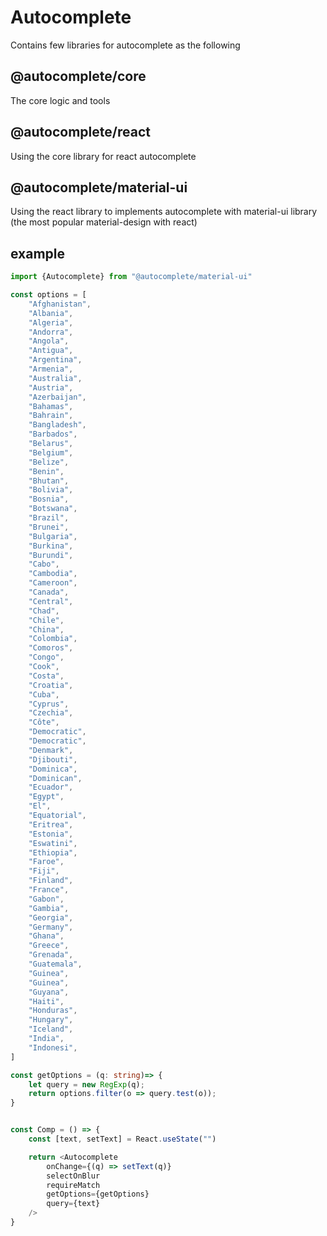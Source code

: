 # Autocomplete
Contains few libraries for autocomplete as the following

## @autocomplete/core
The core logic and tools
## @autocomplete/react
Using the core library for react autocomplete
## @autocomplete/material-ui
Using the react library to implements autocomplete with material-ui library (the most popular material-design with react) 



## example
```typescript
import {Autocomplete} from "@autocomplete/material-ui"

const options = [
    "Afghanistan",
    "Albania",
    "Algeria",
    "Andorra",
    "Angola",
    "Antigua",
    "Argentina",
    "Armenia",
    "Australia",
    "Austria",
    "Azerbaijan",
    "Bahamas",
    "Bahrain",
    "Bangladesh",
    "Barbados",
    "Belarus",
    "Belgium",
    "Belize",
    "Benin",
    "Bhutan",
    "Bolivia",
    "Bosnia",
    "Botswana",
    "Brazil",
    "Brunei",
    "Bulgaria",
    "Burkina",
    "Burundi",
    "Cabo",
    "Cambodia",
    "Cameroon",
    "Canada",
    "Central",
    "Chad",
    "Chile",
    "China",
    "Colombia",
    "Comoros",
    "Congo",
    "Cook",
    "Costa",
    "Croatia",
    "Cuba",
    "Cyprus",
    "Czechia",
    "Côte",
    "Democratic",
    "Democratic",
    "Denmark",
    "Djibouti",
    "Dominica",
    "Dominican",
    "Ecuador",
    "Egypt",
    "El",
    "Equatorial",
    "Eritrea",
    "Estonia",
    "Eswatini",
    "Ethiopia",
    "Faroe",
    "Fiji",
    "Finland",
    "France",
    "Gabon",
    "Gambia",
    "Georgia",
    "Germany",
    "Ghana",
    "Greece",
    "Grenada",
    "Guatemala",
    "Guinea",
    "Guinea",
    "Guyana",
    "Haiti",
    "Honduras",
    "Hungary",
    "Iceland",
    "India",
    "Indonesi",
]

const getOptions = (q: string)=> {
    let query = new RegExp(q);
    return options.filter(o => query.test(o));
}


const Comp = () => {
    const [text, setText] = React.useState("")

    return <Autocomplete
        onChange={(q) => setText(q)}
        selectOnBlur
        requireMatch
        getOptions={getOptions}
        query={text}
    />
}

```